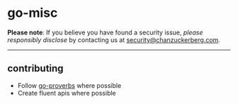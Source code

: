 # go-misc

**Please note**: If you believe you have found a security issue, _please responsibly disclose_ by contacting us at [security@chanzuckerberg.com](mailto:security@chanzuckerberg.com).

----

## contributing
- Follow [go-proverbs](https://go-proverbs.github.io/) where possible
- Create fluent apis where possible
